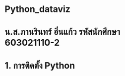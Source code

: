 # **Python_dataviz**
# **น.ส.ภานรินทร์  อิ่นแก้ว รหัสนักศึกษา 603021110-2** 
# **1. การติดตั้ง Python**